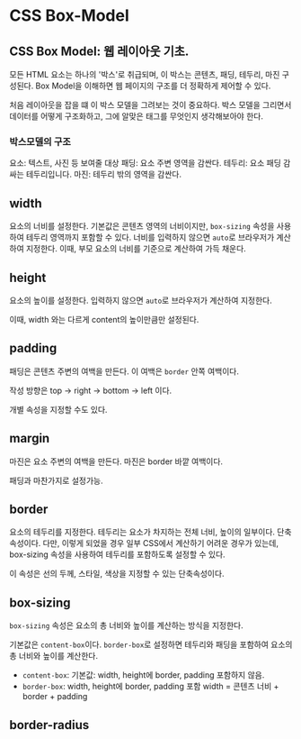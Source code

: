 # CSS Box-Model
## CSS Box Model: 웹 레이아웃 기초.
모든 HTML 요소는 하나의 '박스'로 취급되며, 이 박스는 콘텐츠, 패딩, 테두리, 마진 구성된다. Box Model을 이해하면 웹 페이지의 구조를 더 정확하게 제어할 수 있다.

처음 레이아웃을 잡을 떄 이 박스 모델을 그려보는 것이 중요하다. 박스 모델을 그리면서 데이터를 어떻게 구조화하고, 그에 알맞은 태그를 무엇인지 생각해보아야 한다.

### 박스모델의 구조
요소: 텍스트, 사진 등 보여줄 대상
패딩: 요소 주변 영역을 감싼다.
테두리: 요소 패딩 감싸는 테두리입니다.
마진: 테두리 밖의 영역을 감싼다.

## width
요소의 너비를 설정한다. 기본값은 콘텐츠 영역의 너비이지만, `box-sizing` 속성을 사용하여 테두리 영역까지 포함할 수 있다. 너비를 입력하지 않으면 `auto`로 브라우저가 계산하여 지정한다. 이때, 부모 요소의 너비를 기준으로 계산하여 가득 채운다.

## height
요소의 높이를 설정한다. 입력하지 않으면 `auto`로 브라우저가 계산하여 지정한다.

이때, width 와는 다르게 content의 높이만큼만 설정된다.

## padding
패딩은 콘텐츠 주변의 여백을 만든다. 이 여백은 `border` 안쪽 여백이다.

작성 방향은 top -> right -> bottom -> left 이다.

개별 속성을 지정할 수도 있다.

## margin
마진은 요소 주변의 여백을 만든다. 마진은 border 바깥 여백이다.

패딩과 마찬가지로 설정가능.

## border

요소의 테두리를 지정한다. 테두리는 요소가 차지하는 전체 너비, 높이의 일부이다. 단축 속성이다. 다만, 이렇게 되었을 경우 일부 CSS에서 계산하기 어려운 경우가 있는데, box-sizing 속성을 사용하여 테두리를 포함하도록 설정할 수 있다.

이 속성은 선의 두께, 스타일, 색상을 지정할 수 있는 단축속성이다.

## box-sizing
`box-sizing` 속성은 요소의 총 너비와 높이를 계산하는 방식을 지정한다.

기본값은 `content-box`이다. `border-box`로 설정하면 테두리와 패딩을 포함하여 요소의 총 너비와 높이를 계산한다.

- `content-box`: 기본값: width, height에 border, padding 포함하지 않음.
- `border-box`: width, height에 border, padding 포함
    width = 콘텐츠 너비 + border + padding

## border-radius

